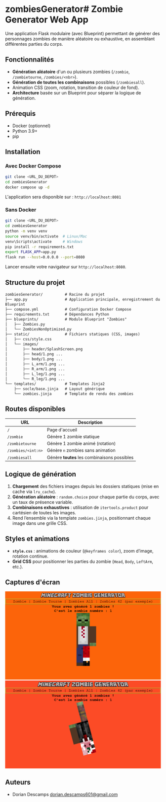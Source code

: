 # zombiesGenerator# Zombie Generator Web App

Une application Flask modulaire (avec Blueprint) permettant de générer des personnages zombies de manière aléatoire ou exhaustive, en assemblant différentes parties du corps.

## Fonctionnalités

- **Génération aléatoire** d'un ou plusieurs zombies (`/zombie`, `/zombietourne`, `/zombies/<nbr>`).
- **Génération de toutes les combinaisons** possibles (`/zombiesall`).
- Animation CSS (zoom, rotation, transition de couleur de fond).
- **Architecture** basée sur un Blueprint pour séparer la logique de génération.

## Prérequis

- Docker (optionnel)
- Python 3.9+
- pip

## Installation

### Avec Docker Compose

```bash
git clone <URL_DU_DEPOT>
cd zombiesGenerator
docker compose up -d
```

L'application sera disponible sur : `http://localhost:8081`

### Sans Docker

```bash
git clone <URL_DU_DEPOT>
cd zombiesGenerator
python -m venv venv
source venv/bin/activate  # Linux/Mac
venv\Scripts\activate     # Windows
pip install -r requirements.txt
export FLASK_APP=app.py
flask run --host=0.0.0.0 --port=8080
```

Lancer ensuite votre navigateur sur `http://localhost:8080`.

## Structure du projet

```
zombiesGenerator/          # Racine du projet
├── app.py                 # Application principale, enregistrement du Blueprint
├── compose.yml            # Configuration Docker Compose
├── requirements.txt       # Dépendances Python
├── blueprints/            # Module Blueprint "Zombies"
│   ├── Zombies.py
│   └── ZombiesNonOptimized.py
├── static/                # Fichiers statiques (CSS, images)
│   ├── css/style.css
│   └── images/
│       ├── header/SplashScreen.png
│       ├── head/1.png ...
│       ├── body/1.png ...
│       ├── L_arm/1.png ...
│       ├── R_arm/1.png ...
│       ├── L_leg/1.png ...
│       └── R_leg/1.png ...
└── templates/             # Templates Jinja2
    ├── socle/base.jinja   # Layout générique
    └── zombies.jinja      # Template de rendu des zombies
```

## Routes disponibles

| URL                   | Description                                      |
|-----------------------|--------------------------------------------------|
| `/`                   | Page d'accueil                                   |
| `/zombie`             | Génère 1 zombie statique                         |
| `/zombietourne`       | Génère 1 zombie animé (rotation)                 |
| `/zombies/<int:n>`    | Génère `n` zombies sans animation                |
| `/zombiesall`         | Génère **toutes** les combinaisons possibles     |

## Logique de génération

1. **Chargement** des fichiers images depuis les dossiers statiques (mise en cache via `lru_cache`).
2. **Génération aléatoire** : `random.choice` pour chaque partie du corps, avec un taux de présence variable.
3. **Combinaisons exhaustives** : utilisation de `itertools.product` pour cartésien de toutes les images.
4. Rend l’ensemble via la template `zombies.jinja`, positionnant chaque image dans une grille CSS.

## Styles et animations

- **`style.css`** : animations de couleur (`@keyframes color`), zoom d’image, rotation continue.
- **Grid CSS** pour positionner les parties du zombie (`Head`, `Body`, `LeftArm`, etc.).

## Captures d'écran

![1 Zombie /zombie](screenshots/1.png)
![tourne /zombietourne](screenshots/tourne.png)

## Auteurs

- Dorian Descamps <dorian.descamps601@gmail.com>
